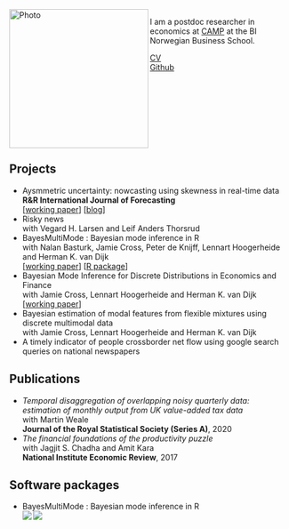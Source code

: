 <img align="left" width="250" alt="Photo" src="https://github.com/paullabonne/paullabonne.github.io/assets/89748060/f2a31b64-1f15-48e7-a91e-87f5df6ed4ed">

I am a postdoc researcher in economics at [CAMP](https://www.bi.edu/research/research-centres/centre-of-applied-macroeconomics-and-commodity-prices/) at the BI Norwegian Business School.

[CV](https://github.com/paullabonne/paullabonne.github.io/blob/main/cv.pdf)<br />
[Github](https://github.com/paullabonne)

<br /><br /><br /><br /><br /><br /><br />

## Projects

- Aysmmetric uncertainty: nowcasting using skewness in real-time data<br/>
**R&R International Journal of Forecasting**<br/>[[working paper](https://www.escoe.ac.uk/publications/aysmmetric-uncertainty-nowcasting-using-skewness-in-real-time-data/)] [[blog](https://www.escoe.ac.uk/aysmmetric-uncertainty-nowcasting-using-skewness-in-real-time-data/)]
- Risky news<br/>with Vegard H. Larsen and Leif Anders Thorsrud
- BayesMultiMode : Bayesian mode inference in R<br/>with Nalan Basturk, Jamie Cross, Peter de Knijff, Lennart Hoogerheide and Herman K. van Dijk<br/>
[[working paper](https://tinbergen.nl/discussion-paper/6262/23-041-iii-bayesmultimode-bayesian-mode-inference-in-r)] [[R package](https://github.com/paullabonne/BayesMultiMode)]
- Bayesian Mode Inference for Discrete Distributions in Economics and Finance<br/>with Jamie Cross, Lennart Hoogerheide and Herman K. van Dijk<br/>
[[working paper](https://tinbergen.nl/discussion-paper/6259/23-038-iii-bayesian-mode-inference-for-discrete-distributions-in-economics-and-finance)]
- Bayesian estimation of modal features from flexible mixtures using discrete multimodal data<br/>with Jamie Cross, Lennart Hoogerheide and Herman K. van Dijk
- A timely indicator of people crossborder net flow using google search queries on national newspapers

## Publications

- *Temporal disaggregation of overlapping noisy quarterly data: estimation of monthly output from UK value-added tax data*<br/>
with Martin Weale<br/>
**Journal of the Royal Statistical Society (Series A)**, 2020
- *The financial foundations of the productivity puzzle*<br/>
with Jagjit S. Chadha and Amit Kara<br/>
**National Institute Economic Review**, 2017

## Software packages

- BayesMultiMode : Bayesian mode inference in R<br />
<a href="https://CRAN.R-project.org/package=BayesMultiMode"> <img align="left" src="https://www.r-pkg.org/badges/version/BayesMultiMode"> </a> &nbsp; <img align="left" src="https://cranlogs.r-pkg.org/badges/BayesMultiMode">
